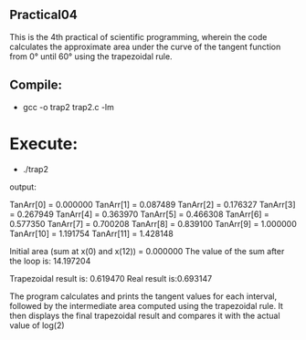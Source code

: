 ## Practical04

This is the 4th practical of scientific programming, wherein the code calculates the approximate area under the curve of the tangent function from 0° until 60° using the trapezoidal rule.

## Compile:

* gcc -o trap2 trap2.c -lm


# Execute:

* ./trap2

output:

TanArr[0] = 0.000000
TanArr[1] = 0.087489
TanArr[2] = 0.176327
TanArr[3] = 0.267949
TanArr[4] = 0.363970
TanArr[5] = 0.466308
TanArr[6] = 0.577350
TanArr[7] = 0.700208
TanArr[8] = 0.839100
TanArr[9] = 1.000000
TanArr[10] = 1.191754
TanArr[11] = 1.428148

Initial area (sum at x(0) and x(12)) = 0.000000
The value of the sum after the loop is: 14.197204
 
 Trapezoidal result is: 0.619470
Real result is:0.693147


The program calculates and prints the tangent values for each interval, 
followed by the intermediate area computed using the trapezoidal rule. 
It then displays the final trapezoidal result and compares it with the 
actual value of log(2)
